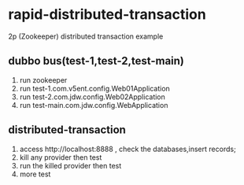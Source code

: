 # rapid-distributed-transaction
2p (Zookeeper) distributed transaction example

## dubbo bus(test-1,test-2,test-main)
1. run zookeeper
2. run test-1.com.v5ent.config.Web01Application
3. run test-2.com.jdw.config.Web02Application
4. run test-main.com.jdw.config.WebApplication

## distributed-transaction
1. access http://localhost:8888 , check the databases,insert records;
2. kill any provider then test
3. run the killed provider then test
4. more test
